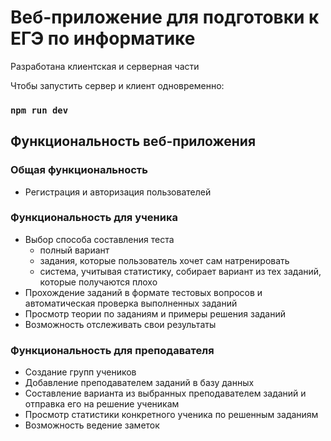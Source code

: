 # Веб-приложение для подготовки к ЕГЭ по информатике
Разработана клиентская и серверная части

Чтобы запустить сервер и клиент одновременно:  
### `npm run dev`

## Функциональность веб-приложения

### Общая функциональность 
- Регистрация и авторизация пользователей

### Функциональность для ученика
- Выбор способа составления теста 
    - полный вариант
    - задания, которые пользователь хочет сам натренировать 
    - система, учитывая статистику, собирает вариант из тех заданий, которые получаются плохо
- Прохождение заданий в формате тестовых вопросов и автоматическая проверка выполненных заданий
- Просмотр теории по заданиям и примеры решения заданий
- Возможность отслеживать свои результаты

### Функциональность для преподавателя
- Создание групп учеников
- Добавление преподавателем заданий в базу данных
- Составление варианта из выбранных преподавателем заданий и отправка его на решение ученикам
- Просмотр статистики конкретного ученика по решенным заданиям
- Возможность ведение заметок